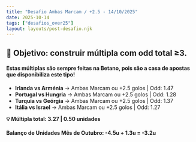 ```yaml
---
title: "Desafio Ambas Marcam / +2.5 - 14/10/2025"
date: 2025-10-14
tags: ["desafios_over25"]
layout: layouts/post-desafio.njk
---
```


## 🎯 Objetivo: construir múltipla com odd total ≥3.

#### Estas múltiplas são sempre feitas na Betano, pois são a casa de apostas que disponibiliza este tipo!

- **Irlanda vs Arménia** → Ambas Marcam ou +2.5 golos | Odd: 1.47 
- **Portugal vs Hungria** → Ambas Marcam ou +2.5 golos | Odd: 1.28
- **Turquia vs Geórgia** → Ambas Marcam ou +2.5 golos | Odd: 1.37
- **Itália vs Israel** → Ambas Marcam ou +2.5 golos | Odd: 1.27

**💡 Múltipla total: 3.27 | 0.50 unidades** 

#### Balanço de Unidades Mês de Outubro: -4.5u + 1.3u = -3.2u